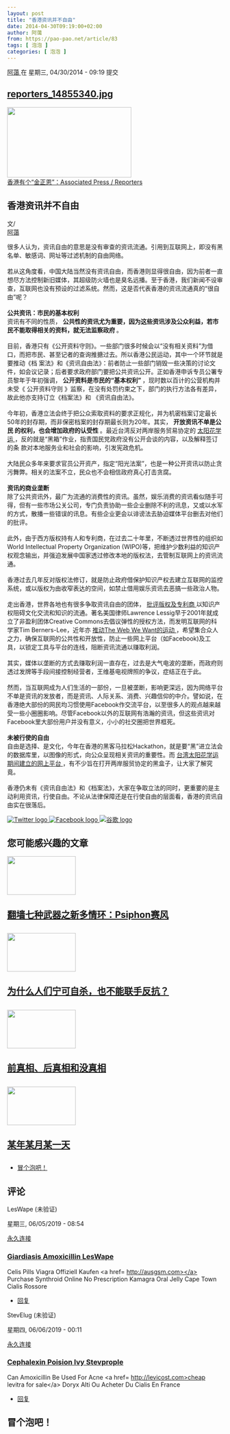 ```yaml
---
layout: post
title: "香港资讯并不自由"
date: 2014-04-30T09:19:00+02:00
author: 阿蔼
from: https://pao-pao.net/article/83
tags: [ 泡泡 ]
categories: [ 泡泡 ]
---
```


<section class="clearfix" id="content" role="main">
 <div class="region region-content">
  <div class="block block-system" id="block-system-main">
   <div class="content">
    <div about="/article/83" class="node node-pao-pao-article node-promoted node-full view-mode-full clearfix" id="node-83" typeof="sioc:Item foaf:Document">
     <span class="rdf-meta element-hidden" content="香港资讯并不自由" property="dc:title">
     </span>
     <span class="rdf-meta element-hidden" content="2" datatype="xsd:integer" property="sioc:num_replies">
     </span>
     <div class="submitted">
      <span content="2014-04-30T09:19:00+02:00" datatype="xsd:dateTime" property="dc:date dc:created" rel="sioc:has_creator">
       <a about="/author/11" class="username" datatype="" href="/author/11" property="foaf:name" title="查看用户资料" typeof="sioc:UserAccount" xml:lang="">
        阿蔼
       </a>
       在 星期三, 04/30/2014 - 09:19 提交
      </span>
     </div>
     <div class="content">
      <div class="field field-name-field-image field-type-image field-label-hidden">
       <div class="field-items">
        <div class="field-item even">
         <div class="file file-image file-image-jpeg" id="file-175--2">
          <h2 class="element-invisible">
           <a href="/file/175">
            reporters_14855340.jpg
           </a>
          </h2>
          <div class="content">
           <img alt="" height="164" src="https://pao-pao.net/sites/pao-pao.net/files/styles/article_detail/public/reporters_14855340_0.jpg?itok=JknLrleT" title="" typeof="foaf:Image" width="290"/>
           <div class="field field-name-field-image-source field-type-link-field field-label-hidden">
            <div class="field-items">
             <div class="field-item even">
              <a href="http://store.reporters.be/index.pgi">
               香港有个“金正恩”：Associated Press / Reporters
              </a>
             </div>
            </div>
           </div>
          </div>
         </div>
        </div>
       </div>
      </div>
      <div class="field field-name-title field-type-ds field-label-hidden">
       <div class="field-items">
        <div class="field-item even" property="dc:title">
         <h1 class="page-title">
          香港资讯并不自由
         </h1>
        </div>
       </div>
      </div>
      <div class="field-name-author">
       <div class="label-inline">
        文/
       </div>
       <a about="/author/11" class="username" datatype="" href="/author/11" property="foaf:name" title="查看用户资料" typeof="sioc:UserAccount" xml:lang="">
        阿蔼
       </a>
      </div>
      <div class="field field-name-body field-type-text-with-summary field-label-hidden">
       <div class="field-items">
        <div class="field-item even" property="content:encoded">
         <p>
          <span>
           很多人认为，资讯自由的意思是没有审查的资讯流通。引用到互联网上，即没有黑名单、敏感词、网址等过滤机制的自由网络。
          </span>
          <br/>
          <br/>
          <span>
           若从这角度看，中国大陆当然没有资讯自由，而香港则显得很自由，因为前者一直想尽方法控制新旧媒体，其超级防火墙也是臭名远播。至于香港，我们新闻不设审查，互联网也没有预设的过滤系统。然而，这是否代表香港的资讯流通真的“很自由”呢？
          </span>
          <br/>
          <br/>
          <span>
           <strong>
            公共资讯：市民的基本权利
           </strong>
          </span>
          <br/>
          <span>
           资讯有不同的性质，
           <strong>
            公共性的资讯尤为重要，因为这些资讯涉及公众利益，若市民不能取得相关的资料，就无法监察政府
           </strong>
           。
          </span>
          <br/>
          <br/>
          <span>
           目前，香港只有《公开资料守则》。一些部门很多时候会以“没有相关资料”为借口，而把市民、甚至记者的查询推搪过去。所以香港公民运动，其中一个环节就是要推动《档 案法》和《资讯自由法》：前者防止一些部门销毁一些决策的讨论文件，如会议记录；后者要求政府部门要把公共资讯公开。正如香港申诉专员公署专员黎年于年初强调，
           <strong>
            公开资料是市民的“基本权利”
           </strong>
           ，现时数以百计的公营机构并未受《
           <span>
            公开资料守则
           </span>
           》监察，在没有处罚约束之下，部门的执行方法各有差异，故此他亦支持订立《档案法》和 《资讯自由法》。
          </span>
          <br/>
          <br/>
          <span>
           今年初，香港立法会终于把公众索取资料的要求正规化，并为机密档案订定最长50年的封存期，而非保密档案的封存期最长则为20年。其实，
           <strong>
            开放资讯不单是公民 的权利，也会增加政府的认受性
           </strong>
           。最近台湾反对两岸服务贸易协定的
           <a href="https://pao-pao.net/node/66" rel="nofollow">
            太阳花学运
           </a>
           ，反的就是“黑箱”作业，指责国民党政府没有公开会谈的内容，以及解释签订的条 款对本地服务业和社会的影响，引发宪政危机。
          </span>
          <br/>
          <br/>
          <span>
           大陆民众多年来要求官员公开资产，指定“阳光法案”，也是一种公开资讯以防止贪污舞弊。相关的法案不立，民众也不会相信政府真心打击贪腐。
          </span>
          <br/>
          <br/>
          <span>
           <strong>
            资讯的商业垄断
           </strong>
          </span>
          <br/>
          <span>
           除了公共资讯外，最广为流通的消费性的资讯。虽然，娱乐消费的资讯看似随手可得，但有一些市场公关公司，专门负责协助一些企业删除不利的讯息，又或以水军的方式，散播一些错误的讯息。有些企业更会以诽谤法去胁迫媒体平台删去对他们的批评。
          </span>
          <br/>
          <br/>
          <span>
           此外，由于西方版权持有人和专利商，在过去二十年里，不断透过世界性的组织如World Intellectual Property Organization (WIPO)等，把维护少数利益的知识产权观念输出，并强迫发展中国家透过修改本地的版权法，去管制互联网上的资讯流通。
          </span>
          <br/>
          <br/>
          <span>
           香港过去几年反对版权法修订，就是防止政府借保护知识产权去建立互联网的监控系统，或以版权为由收窄表达的空间，如禁止借用娱乐资讯去恶搞一些政治人物。
          </span>
          <br/>
          <br/>
          <span>
           走出香港，世界各地也有很多争取资讯自由的团体，
           <a href="https://pao-pao.net/node/76" rel="nofollow">
            批评版权及专利商
           </a>
           以知识产权阻碍文化交流和知识的流通。著名美国律师Lawrence Lessig早于2001年就成立了非盈利团体Creative Commons去倡议弹性的授权方法，而发明互联网的科学家Tim Berners-Lee，近年亦
           <a href="https://pao-pao.net/node/50" rel="nofollow">
            推动The Web We Want的运动
           </a>
           ，希望集合众人之力，确保互联网的公共性和开放性，防止一些网上平台（如Facebook)及工具，以锁定工具与平台的连线，阻断资讯流通以赚取利润。
          </span>
          <br/>
          <br/>
          <span>
           其实，媒体以垄断的方式去赚取利润一直存在，过去是大气电波的垄断，而政府则透过发牌等手段间接控制经营者，王维基电视牌照的争议，症结正在于此。
          </span>
          <br/>
          <br/>
          <span>
           然而，当互联网成为人们生活的一部份，一旦被垄断，影响更深远，因为网络平台不单是资讯的发放者，而是资讯、人际关系、消费、兴趣信仰的中介。譬如说，在香港绝大部份的网民均习惯使用Facebook作交流平台，以至很多人的观点越来越受一些小圈圈影响。尽管Facebook以外的互联网有浩瀚的资讯，但这些资讯对Facebook里大部份用户并没有意义，小小的社交圈把世界框死。
          </span>
          <br/>
          <br/>
          <span>
           <strong>
            未被行使的自由
           </strong>
          </span>
          <br/>
          <span>
           自由是选择、是文化，今年在香港的黑客马拉松Hackathon，就是要“黑”进立法会的数据库里，以图像的形式，向公众呈现相关资讯的重要性。而
           <a href="https://pao-pao.net/node/60" rel="nofollow">
            台湾太阳花学运期间建立的网上平台
           </a>
           ，有不少旨在打开两岸服贸协定的黑盒子，让大家了解究竟。
          </span>
          <br/>
          <br/>
          <span>
           香港仍未有《资讯自由法》和《档案法》，大家在争取立法的同时，更重要的是主动利用资讯，行使自由。不论从法律保障还是在行使自由的层面看，香港的资讯自由实在很落后。
          </span>
         </p>
        </div>
       </div>
      </div>
      <div class="field field-name-service-links-displays-group field-type-ds field-label-hidden">
       <div class="field-items">
        <div class="field-item even">
         <div class="service-links">
          <a class="service-links-twitter" href="https://twitter.com/share?url=https%3A//pao-pao.net/article/83&amp;text=%E9%A6%99%E6%B8%AF%E8%B5%84%E8%AE%AF%E5%B9%B6%E4%B8%8D%E8%87%AA%E7%94%B1" rel="nofollow" title="Share this on Twitter">
           <img alt="Twitter logo" src="https://pao-pao.net/sites/pao-pao.net/themes/rnw_paopao/servicelinks/png/twitter.png" typeof="foaf:Image"/>
          </a>
          <a class="service-links-facebook" href="https://www.facebook.com/sharer.php?u=https%3A//pao-pao.net/article/83&amp;t=%E9%A6%99%E6%B8%AF%E8%B5%84%E8%AE%AF%E5%B9%B6%E4%B8%8D%E8%87%AA%E7%94%B1" rel="nofollow" title="Share on Facebook">
           <img alt="Facebook logo" src="https://pao-pao.net/sites/pao-pao.net/themes/rnw_paopao/servicelinks/png/facebook.png" typeof="foaf:Image"/>
          </a>
          <a class="service-links-google" href="https://www.google.com/bookmarks/mark?op=add&amp;bkmk=https%3A//pao-pao.net/article/83&amp;title=%E9%A6%99%E6%B8%AF%E8%B5%84%E8%AE%AF%E5%B9%B6%E4%B8%8D%E8%87%AA%E7%94%B1" rel="nofollow" title="Bookmark this post on Google">
           <img alt="谷歌 logo" src="https://pao-pao.net/sites/pao-pao.net/themes/rnw_paopao/servicelinks/png/google.png" typeof="foaf:Image"/>
          </a>
         </div>
        </div>
       </div>
      </div>
     </div>
     <div class="block block-views related" id="block-views-articles-related-block-1">
      <h2>
       您可能感兴趣的文章
      </h2>
      <div class="content">
       <div class="view view-articles-related view-id-articles_related view-display-id-block_1 related promoted view-dom-id-16250c6bb73f7367b56782c960b1b66d">
        <div class="view-content">
         <div class="views-row views-row-1 views-row-odd views-row-first">
          <div class="ds-2col node node-pao-pao-article node-promoted view-mode-home_promoted_block_ clearfix">
           <div class="group-left">
            <div class="field field-name-field-image field-type-image field-label-hidden">
             <div class="field-items">
              <div class="field-item even">
               <a href="/article/253">
                <img height="90" src="https://pao-pao.net/sites/pao-pao.net/files/styles/home_promoted/public/psiphon.jpg?itok=pA877Msk" typeof="foaf:Image" width="160"/>
               </a>
              </div>
             </div>
            </div>
           </div>
           <div class="group-right">
            <div class="field field-name-field-promotitle field-type-text field-label-hidden">
             <div class="field-items">
              <div class="field-item even">
               <h2>
                <a href="/article/253">
                 翻墙七种武器之新多情环：Psiphon赛风
                </a>
                <h2>
                </h2>
               </h2>
              </div>
             </div>
            </div>
           </div>
          </div>
         </div>
         <div class="views-row views-row-2 views-row-even">
          <div class="ds-2col node node-pao-pao-article node-promoted node-sticky view-mode-home_promoted_block_ clearfix">
           <div class="group-left">
            <div class="field field-name-field-image field-type-image field-label-hidden">
             <div class="field-items">
              <div class="field-item even">
               <a href="/article/839">
                <img height="90" src="https://pao-pao.net/sites/pao-pao.net/files/styles/home_promoted/public/wechatimg1147.jpeg?itok=6OL375ir" typeof="foaf:Image" width="160"/>
               </a>
              </div>
             </div>
            </div>
           </div>
           <div class="group-right">
            <div class="field field-name-field-promotitle field-type-text field-label-hidden">
             <div class="field-items">
              <div class="field-item even">
               <h2>
                <a href="/article/839">
                 为什么人们宁可自杀，也不能联手反抗？
                </a>
                <h2>
                </h2>
               </h2>
              </div>
             </div>
            </div>
           </div>
          </div>
         </div>
         <div class="views-row views-row-3 views-row-odd">
          <div class="ds-2col node node-pao-pao-article node-promoted node-sticky view-mode-home_promoted_block_ clearfix">
           <div class="group-left">
            <div class="field field-name-field-image field-type-image field-label-hidden">
             <div class="field-items">
              <div class="field-item even">
               <a href="/article/763">
                <img height="90" src="https://pao-pao.net/sites/pao-pao.net/files/styles/home_promoted/public/tou__14.jpg?itok=1ByQ2-N6" typeof="foaf:Image" width="160"/>
               </a>
              </div>
             </div>
            </div>
           </div>
           <div class="group-right">
            <div class="field field-name-field-promotitle field-type-text field-label-hidden">
             <div class="field-items">
              <div class="field-item even">
               <h2>
                <a href="/article/763">
                 前真相、后真相和没真相
                </a>
                <h2>
                </h2>
               </h2>
              </div>
             </div>
            </div>
           </div>
          </div>
         </div>
         <div class="views-row views-row-4 views-row-even views-row-last">
          <div class="ds-2col node node-pao-pao-article node-promoted view-mode-home_promoted_block_ clearfix">
           <div class="group-left">
            <div class="field field-name-field-image field-type-image field-label-hidden">
             <div class="field-items">
              <div class="field-item even">
               <a href="/article/469">
                <img height="90" src="https://pao-pao.net/sites/pao-pao.net/files/styles/home_promoted/public/yi_he_yuan_.jpg?itok=OTKWBXOb" typeof="foaf:Image" width="160"/>
               </a>
              </div>
             </div>
            </div>
           </div>
           <div class="group-right">
            <div class="field field-name-field-promotitle field-type-text field-label-hidden">
             <div class="field-items">
              <div class="field-item even">
               <h2>
                <a href="/article/469">
                 某年某月某一天
                </a>
                <h2>
                </h2>
               </h2>
              </div>
             </div>
            </div>
           </div>
          </div>
         </div>
        </div>
       </div>
      </div>
     </div>
     <!-- /.block -->
     <ul class="links inline">
      <li class="comment-add first last active">
       <a class="active" href="/article/83#comment-form" title="分享您有关本文的看法与观点。">
        冒个泡吧！
       </a>
      </li>
     </ul>
     <div class="comment-wrapper" id="comments">
      <h2 class="title">
       评论
      </h2>
      <a id="comment-26405">
      </a>
      <div about="/comment/26405#comment-26405" class="comment comment-by-anonymous clearfix" typeof="sioc:Post sioct:Comment">
       <div class="attribution">
        <div class="comment-submitted">
         <p class="commenter-name">
          <span rel="sioc:has_creator">
           <span class="username" datatype="" property="foaf:name" typeof="sioc:UserAccount" xml:lang="">
            LesWape (未验证)
           </span>
          </span>
         </p>
         <p class="comment-time">
          <span content="2019-06-05T08:54:37+02:00" datatype="xsd:dateTime" property="dc:date dc:created">
           星期三, 06/05/2019 - 08:54
          </span>
         </p>
         <p class="comment-permalink">
          <a class="permalink" href="/comment/26405#comment-26405" rel="bookmark">
           永久连接
          </a>
         </p>
        </div>
       </div>
       <div class="comment-text">
        <div class="comment-arrow">
        </div>
        <h3 datatype="" property="dc:title">
         <a class="permalink" href="/comment/26405#comment-26405" rel="bookmark">
          Giardiasis Amoxicillin LesWape
         </a>
        </h3>
        <div class="content">
         <span class="rdf-meta element-hidden" rel="sioc:reply_of" resource="/article/83">
         </span>
         <div class="field field-name-comment-body field-type-text-long field-label-hidden">
          <div class="field-items">
           <div class="field-item even" property="content:encoded">
            <p>
             Celis Pills Viagra Offiziell Kaufen  &lt;a href=
             <a href="http://ausgsm.com&gt;&lt;/a&gt;">
              http://ausgsm.com&gt;&lt;/a&gt;
             </a>
             Purchase Synthroid Online No Prescription Kamagra Oral Jelly Cape Town Cialis Rossore
            </p>
           </div>
          </div>
         </div>
        </div>
        <!-- /.content -->
        <ul class="links inline">
         <li class="comment-reply first last">
          <a href="/comment/reply/83/26405">
           回复
          </a>
         </li>
        </ul>
       </div>
       <!-- /.comment-text -->
      </div>
      <a id="comment-29953">
      </a>
      <div about="/comment/29953#comment-29953" class="comment comment-by-anonymous clearfix" typeof="sioc:Post sioct:Comment">
       <div class="attribution">
        <div class="comment-submitted">
         <p class="commenter-name">
          <span rel="sioc:has_creator">
           <span class="username" datatype="" property="foaf:name" typeof="sioc:UserAccount" xml:lang="">
            StevElug (未验证)
           </span>
          </span>
         </p>
         <p class="comment-time">
          <span content="2019-06-06T00:11:07+02:00" datatype="xsd:dateTime" property="dc:date dc:created">
           星期四, 06/06/2019 - 00:11
          </span>
         </p>
         <p class="comment-permalink">
          <a class="permalink" href="/comment/29953#comment-29953" rel="bookmark">
           永久连接
          </a>
         </p>
        </div>
       </div>
       <div class="comment-text">
        <div class="comment-arrow">
        </div>
        <h3 datatype="" property="dc:title">
         <a class="permalink" href="/comment/29953#comment-29953" rel="bookmark">
          Cephalexin Poision Ivy Stevprople
         </a>
        </h3>
        <div class="content">
         <span class="rdf-meta element-hidden" rel="sioc:reply_of" resource="/article/83">
         </span>
         <div class="field field-name-comment-body field-type-text-long field-label-hidden">
          <div class="field-items">
           <div class="field-item even" property="content:encoded">
            <p>
             Can Amoxicillin Be Used For Acne  &lt;a href=
             <a href="http://levicost.com&gt;cheap">
              http://levicost.com&gt;cheap
             </a>
             levitra for sale&lt;/a&gt; Doryx Alti Ou Acheter Du Cialis En France
            </p>
           </div>
          </div>
         </div>
        </div>
        <!-- /.content -->
        <ul class="links inline">
         <li class="comment-reply first last">
          <a href="/comment/reply/83/29953">
           回复
          </a>
         </li>
        </ul>
       </div>
       <!-- /.comment-text -->
      </div>
      <h2 class="title comment-form">
       冒个泡吧！
      </h2>
     </div>
    </div>
   </div>
  </div>
  <!-- /.block -->
 </div>
 <!-- /.region -->
</section>

